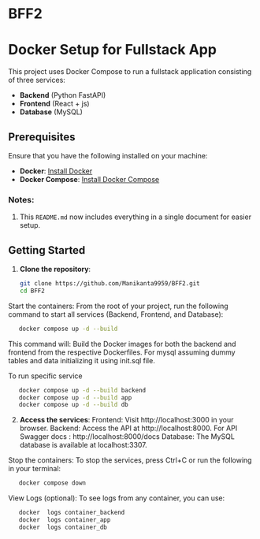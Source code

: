 # BFF2
# Docker Setup for Fullstack App

This project uses Docker Compose to run a fullstack application consisting of three services:
- **Backend** (Python FastAPI)
- **Frontend** (React + js)
- **Database** (MySQL)

## Prerequisites

Ensure that you have the following installed on your machine:
- **Docker**: [Install Docker](https://docs.docker.com/get-docker/)
- **Docker Compose**: [Install Docker Compose](https://docs.docker.com/compose/install/)


### Notes:
1. This `README.md` now includes everything in a single document for easier setup.


## Getting Started

1. **Clone the repository**:
   ```bash
   git clone https://github.com/Manikanta9959/BFF2.git
   cd BFF2
   ```
Start the containers: From the root of your project, run the following command to start all services (Backend, Frontend, and Database):
```bash 
   docker compose up -d --build
```
This command will:
Build the Docker images for both the backend and frontend from the respective Dockerfiles.
For mysql assuming dummy tables and data initializing it using  init.sql file.

To run specific service
```bash 
   docker compose up -d --build backend
   docker compose up -d --build app
   docker compose up -d --build db
```

2. **Access the services**:
Frontend: Visit http://localhost:3000 in your browser.
Backend: Access the API at http://localhost:8000.
For API Swagger docs : http://localhost:8000/docs
Database: The MySQL database is available at localhost:3307.

Stop the containers: To stop the services, press Ctrl+C or run the following in your terminal:
```bash 
   docker compose down
```

View Logs (optional): To see logs from any container, you can use:
```bash 
   docker  logs container_backend
   docker  logs container_app
   docker  logs container_db
```


